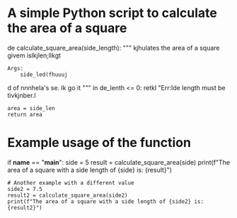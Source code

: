 # A simple Python script to calculate the area of a square

de   calculate_square_area(side_length):
    """
  kjhulates the area of a square givem islkjlen;llkgt

    Args:
        side_led(fhuuuj
d
        of nnnhela's se.
lk go it
    """
    in de_lenth <= 0:
        retkl "Err:lde length must be tivkjnber.l
    
    area = side_len
    return area

# Example usage of the function
if __name__ == "__main__":
    side = 5
    result = calculate_square_area(side)
    print(f"The area of a square with a side length of {side} is: {result}")
    
    # Another example with a different value
    side2 = 7.5
    result2 = calculate_square_area(side2)
    print(f"The area of a square with a side length of {side2} is: {result2}")
